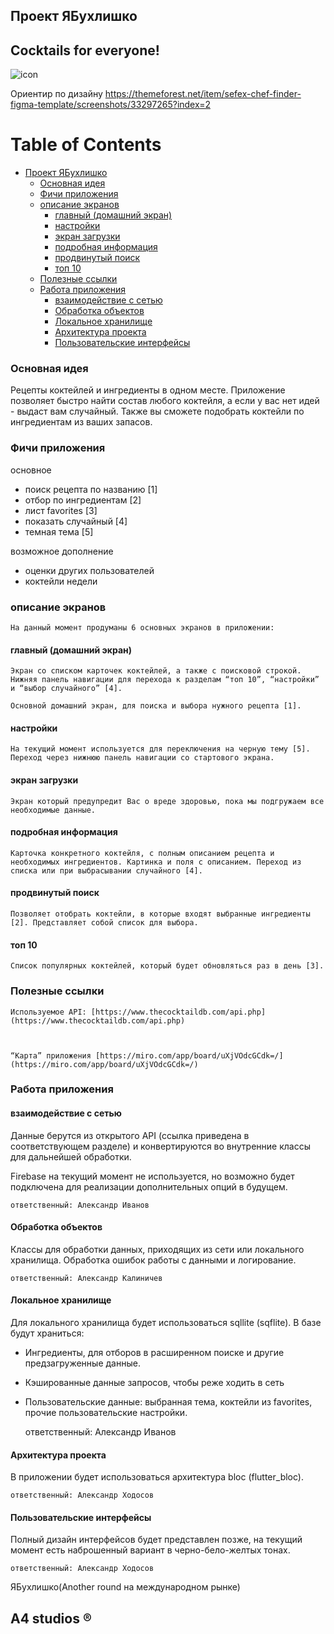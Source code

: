 ## Проект ЯБухлишко

## Cocktails for everyone!

![icon](https://user-images.githubusercontent.com/43482216/145111348-fbba51ef-2a59-401d-aea4-0c4b0050fc99.png)

Ориентир по дизайну https://themeforest.net/item/sefex-chef-finder-figma-template/screenshots/33297265?index=2


# Table of Contents
  * [Проект ЯБухлишко](#проект-ябухлишко)
    + [Основная идея](#основная-идея)
    + [Фичи приложения](#фичи-приложения)
    + [описание экранов](#описание-экранов)
      - [главный (домашний экран)](#главный-(домашний-экран))
      - [настройки](#настройки)
      - [экран загрузки](#экран-загрузки)
      - [подробная информация](#подробная-информация)
      - [продвинутый поиск](#продвинутый-поиск)
      - [топ 10](#топ-10)
    + [Полезные ссылки](#полезные-ссылки)
    + [Работа приложения](#работа-приложения)
      - [взаимодействие с сетью](#взаимодействие-с-сетью)
      - [Обработка объектов](#обработка-объектов)
      - [Локальное хранилище](#локальное-хранилище)
      - [Архитектура проекта](#архитектура-проекта)
      - [Пользовательские интерфейсы](#пользовательские-интерфейсы)



### Основная идея

Рецепты коктейлей и ингредиенты в одном месте. Приложение позволяет быстро найти состав любого коктейля, а если у вас нет идей - выдаст вам случайный. Также вы сможете подобрать коктейли по ингредиентам из ваших запасов.


### Фичи приложения

основное



* поиск рецепта по названию [1]
* отбор по ингредиентам [2]
* лист favorites [3]
* показать случайный [4]
* темная тема [5]

возможное дополнение



* оценки других пользователей
* коктейли недели


### описание экранов

    На данный момент продуманы 6 основных экранов в приложении:


#### главный (домашний экран)

    Экран со списком карточек коктейлей, а также с поисковой строкой. Нижняя панель навигации для перехода к разделам “топ 10”, “настройки” и “выбор случайного” [4].

    Основной домашний экран, для поиска и выбора нужного рецепта [1].


#### настройки

    На текущий момент используется для переключения на черную тему [5]. Переход через нижнюю панель навигации со стартового экрана.


#### экран загрузки



    Экран который предупредит Вас о вреде здоровью, пока мы подгружаем все необходимые данные.


#### подробная информация

    Карточка конкретного коктейля, с полным описанием рецепта и необходимых ингредиентов. Картинка и поля с описанием. Переход из списка или при выбрасывании случайного [4].




#### продвинутый поиск

    Позволяет отобрать коктейли, в которые входят выбранные ингредиенты [2]. Представляет собой список для выбора.


#### топ 10

    Список популярных коктейлей, который будет обновляться раз в день [3].




### Полезные ссылки

	Используемое API: [https://www.thecocktaildb.com/api.php](https://www.thecocktaildb.com/api.php)



	“Карта” приложения [https://miro.com/app/board/uXjVOdcGCdk=/](https://miro.com/app/board/uXjVOdcGCdk=/)


### Работа приложения


#### взаимодействие с сетью

Данные берутся из открытого API (ссылка приведена в соответствующем разделе) и конвертируются во внутренние классы для дальнейшей обработки.

Firebase на текущий момент не используется, но возможно будет подключена для реализации дополнительных опций в будущем.

	ответственный: Александр Иванов


#### Обработка объектов

Классы для обработки данных, приходящих из сети или локального хранилища. Обработка ошибок работы с данными и логирование.

	ответственный: Александр Калиничев


#### Локальное хранилище

Для локального хранилища будет использоваться sqllite (sqflite). В базе будут храниться:



* Ингредиенты, для отборов в расширенном поиске и другие предзагруженные данные.
* Кэшированные данные запросов, чтобы реже ходить в сеть
* Пользовательские данные: выбранная тема, коктейли из favorites, прочие пользовательские настройки.

    ответственный: Александр Иванов


#### Архитектура проекта

В приложении будет использоваться архитектура  bloc (flutter_bloc).



	ответственный: Александр Ходосов


#### Пользовательские интерфейсы

Полный дизайн интерфейсов будет представлен позже, на текущий момент есть наброшенный вариант в черно-бело-желтых тонах.



	ответственный: Александр Ходосов
	
	

ЯБухлишко(Another round на международном рынке)

## A4 studios ®
